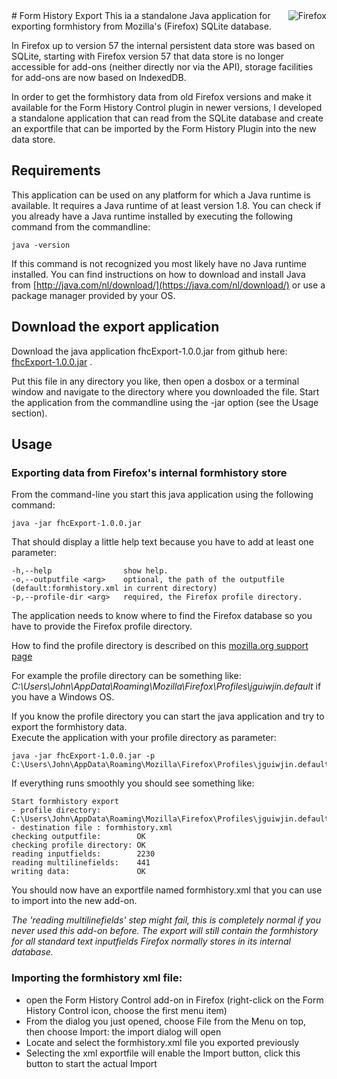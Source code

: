 <img align="right" src="../../img/firefox-logo-32.png" alt="Firefox" title="Firefox only">
# Form History Export
This ia a standalone Java application for exporting formhistory from Mozilla's (Firefox) SQLite database.

In Firefox up to version 57 the internal persistent data store was based on SQLite, starting with Firefox version 57 that
data store is no longer accessible for add-ons (neither directly nor via the API), storage facilities for add-ons are
now based on IndexedDB.

In order to get the formhistory data from old Firefox versions and make it available for the Form History Control plugin
in newer versions, I developed a standalone application that can read from the SQLite database and create an exportfile
that can be imported by the Form History Plugin into the new data store.


## Requirements
This application can be used on any platform for which a Java runtime is available. It requires a Java runtime of at least version 1.8.
You can check if you already have a Java runtime installed by executing the following command from the commandline:

    java -version

If this command is not recognized you most likely have no Java runtime installed.
You can find instructions on how to download and install Java from [http://java.com/nl/download/](https://java.com/nl/download/)
or use a package manager provided by your OS.

## Download the export application
Download the java application fhcExport-1.0.0.jar from github here: [fhcExport-1.0.0.jar](https://github.com/stephanmahieu/fhc-home/raw/master/downloads/fhcExport-1.0.0.jar) .

Put this file in any directory you like, then open a dosbox or a terminal window and navigate to the directory where you downloaded the file.
Start the application from the commandline using the -jar option (see the Usage section).

## Usage

### Exporting data from Firefox's internal formhistory store
From the command-line you start this java application using the following command:

    java -jar fhcExport-1.0.0.jar

That should display a little help text because you have to add at least one parameter:

    -h,--help                show help.
    -o,--outputfile <arg>    optional, the path of the outputfile (default:formhistory.xml in current directory)
    -p,--profile-dir <arg>   required, the Firefox profile directory.


The application needs to know where to find the Firefox database so you have to provide the Firefox profile directory.

How to find the profile directory is described on this [mozilla.org support page](https://support.mozilla.org/en-US/kb/profiles-where-firefox-stores-user-data)

For example the profile directory can be something like: _C:\Users\John\AppData\Roaming\Mozilla\Firefox\Profiles\jguiwjin.default_ if you have a Windows OS.

If you know the profile directory you can start the java application and try to export the formhistory data.  
Execute the application with your profile directory as parameter:

    java -jar fhcExport-1.0.0.jar -p C:\Users\John\AppData\Roaming\Mozilla\Firefox\Profiles\jguiwjin.default

If everything runs smoothly you should see something like:

    Start formhistory export
    - profile directory: C:\Users\John\AppData\Roaming\Mozilla\Firefox\Profiles\jguiwjin.default/
    - destination file : formhistory.xml
    checking outputfile:        OK
    checking profile directory: OK
    reading inputfields:        2230
    reading multilinefields:    441
    writing data:               OK

You should now have an exportfile named formhistory.xml that you can use to import into the new add-on.

_The 'reading multilinefields' step might fail, this is completely normal if you never used this add-on before.
The export will still contain the formhistory for all standard text inputfields Firefox normally stores in its internal database._

### Importing the formhistory xml file:

* open the Form History Control add-on in Firefox (right-click on the Form History Control icon, choose the first menu item)
* From the dialog you just opened, choose File from the Menu on top, then choose Import: the import dialog will open
* Locate and select the formhistory.xml file you exported previously
* Selecting the xml exportfile will enable the Import button, click this button to start the actual Import